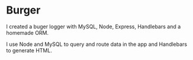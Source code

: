 # Burger

I created a buger logger with MySQL, Node, Express, Handlebars and a homemade ORM.

I use Node and MySQL to query and route data in the app and Handlebars to generate HTML.
